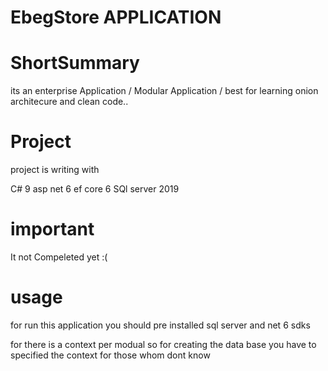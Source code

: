# EbegStore APPLICATION

# ShortSummary

its an enterprise Application / Modular Application / best for learning onion architecure and clean code..

# Project
 project is writing with 
 
 C# 9
 asp net 6
 ef core 6 
 SQl server 2019

# important

It not Compeleted yet :(

# usage

for run this application you should pre installed sql server and net 6 sdks

for there is a context per modual so for creating the data base you have to specified the context for those whom dont know
